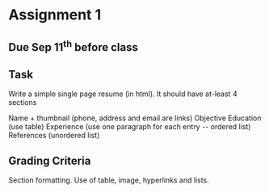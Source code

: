 # Assignment 1
## Due Sep 11<sup>th</sup> before class

## Task
Write a simple single page resume (in html). It should have at-least 4 sections

Name + thumbnail (phone, address and email are links)
Objective
Education (use table)
Experience (use one paragraph for each entry -- ordered list)
References (unordered list)


## Grading Criteria
Section formatting.
Use of table, image, hyperlinks and lists.
